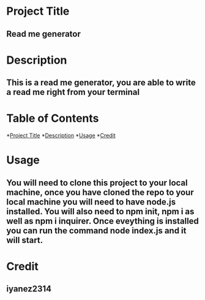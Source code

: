 
  # Project Title
  ## Read me generator 

  # Description
  ## This is a read me generator, you are able to write a read me right from your terminal

  # Table of Contents
  *[Project Title](#projectTitle)
  *[Description](#Description)
  *[Usage](#Usage)
  *[Credit](#Credit)

  # Usage
  ## You will need to clone this project to your local machine, once you have cloned the repo to your local machine you will need to have node.js installed. You will also need to npm init, npm i as well as npm i inquirer. Once eveything is installed you can run the command node index.js and it will start.

  # Credit
  ## iyanez2314

